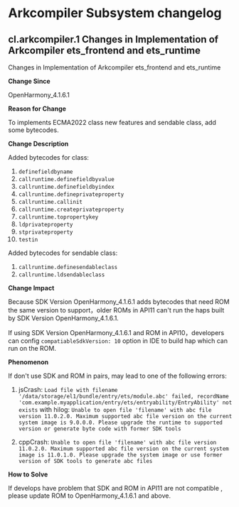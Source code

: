 # Arkcompiler Subsystem changelog

## cl.arkcompiler.1 Changes in Implementation of Arkcompiler ets_frontend and ets_runtime

Changes in Implementation of Arkcompiler ets_frontend and ets_runtime

**Change Since**

OpenHarmony_4.1.6.1

**Reason for Change**

To implements ECMA2022 class new features and sendable class, add some bytecodes.

**Change Description**

Added bytecodes for class:
1. `definefieldbyname`
2. `callruntime.definefieldbyvalue`
3. `callruntime.definefieldbyindex`
4. `callruntime.defineprivateproperty`
5. `callruntime.callinit`
6. `callruntime.createprivateproperty`
7. `callruntime.topropertykey`
8. `ldprivateproperty`
9. `stprivateproperty`
10. `testin`

Added bytecodes for sendable class:
1. `callruntime.definesendableclass`
2. `callruntime.ldsendableclass`

**Change Impact**

Because SDK Version OpenHarmony_4.1.6.1 adds bytecodes that need ROM the same version to support，older ROMs in API11 can't run the haps built by SDK Version OpenHarmony_4.1.6.1.

If using SDK Version OpenHarmony_4.1.6.1 and ROM in API10，developers can config `compatiableSdkVersion: 10` option in IDE to build hap which can run on the ROM.

**Phenomenon**

If don't use SDK and ROM in pairs, may lead to one of the following errors:

1. jsCrash: `Load file with filename '/data/storage/el1/bundle/entry/ets/module.abc' failed, recordName 'com.example.myapplication/entry/ets/entryability/EntryAbility' not exists` with hilog: `Unable to open file 'filename' with abc file version 11.0.2.0. Maximum supported abc file version on the current system image is 9.0.0.0. Please upgrade the runtime to supported version or generate byte code with former SDK tools`

2. cppCrash: `Unable to open file 'filename' with abc file version 11.0.2.0. Maximum supported abc file version on the current system image is 11.0.1.0. Please upgrade the system image or use former version of SDK tools to generate abc files`

**How to Solve**

If develops have problem that SDK and ROM in API11 are not compatible , please update ROM to OpenHarmony_4.1.6.1 and above.